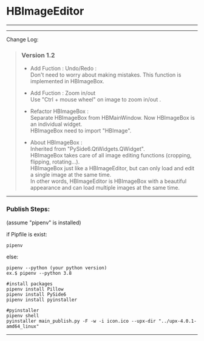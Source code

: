 # HBImageEditor

---  

---  
Change Log:

> ### Version 1.2  
> - Add Fuction : Undo/Redo :  
> Don't need to worry about making mistakes. This function is implemented in HBImageBox.
> 
> - Add Fuction : Zoom in/out  
> Use "Ctrl + mouse wheel" on image to zoom in/out .
> 
> - Refactor HBImageBox :  
> Separate HBImageBox from HBMainWindow. Now HBImageBox is an individual widget.  
> HBImageBox need to import "HBImage". 
> 
> - About HBImageBox :  
> Inherited from "PySide6.QtWidgets.QWidget".  
> HBImageBox takes care of all image editing functions (cropping, flipping, rotating...).  
> HBImageBox just like a HBImageEditor, but can only load and edit a single image at the same time.  
> In other words, HBImageEditor is HBImageBox with a beautiful appearance and can load multiple images at the same time.
> 

  


  

---  
  
### Publish Steps:
(assume "pipenv" is installed)

if Pipfile is exist:  

```pipenv```  
  
else:  
  
```
pipenv --python (your python version) 
ex.$ pipenv --python 3.8

#install packages
pipenv install Pillow
pipenv install PySide6
pipenv install pyinstaller
```

```
#pyinstaller
pipenv shell
pyinstaller main_publish.py -F -w -i icon.ico --upx-dir "../upx-4.0.1-amd64_linux"

```

---  
